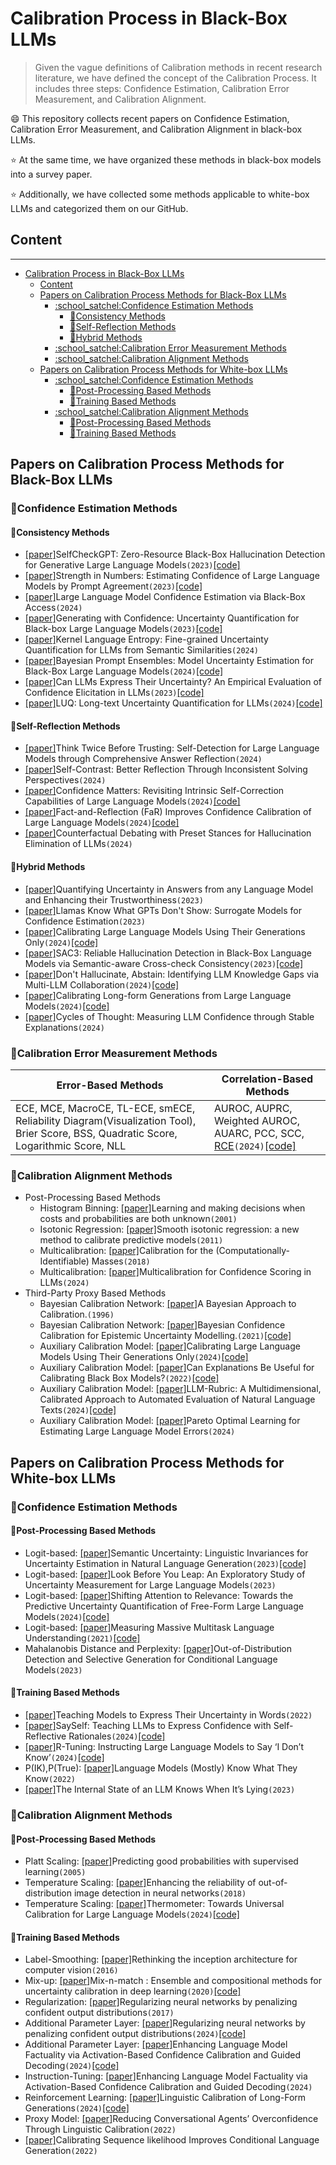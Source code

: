 # Calibration Process in Black-Box LLMs
> Given the vague definitions of Calibration methods in recent research literature, we have defined the concept of the Calibration Process. It includes three steps: Confidence Estimation, Calibration Error Measurement, and Calibration Alignment.

:smile: This repository collects recent papers on Confidence Estimation, Calibration Error Measurement, and Calibration Alignment in black-box LLMs.

:star: At the same time, we have organized these methods in black-box models into a survey paper.

:star: Additionally, we have collected some methods applicable to white-box LLMs and categorized them on our GitHub.
## Content

---
- [Calibration Process in Black-Box LLMs](#calibration-process-in-black-box-llms)
  - [Content](#content)
  - [Papers on Calibration Process Methods for Black-Box LLMs](#papers-on-calibration-process-methods-for-black-box-llms)
    - [:school\_satchel:Confidence Estimation Methods](#school_satchelconfidence-estimation-methods)
      - [:book:Consistency Methods](#bookconsistency-methods)
      - [:book:Self-Reflection Methods](#bookself-reflection-methods)
      - [:book:Hybrid Methods](#bookhybrid-methods)
    - [:school\_satchel:Calibration Error Measurement Methods](#school_satchelcalibration-error-measurement-methods)
    - [:school\_satchel:Calibration Alignment Methods](#school_satchelcalibration-alignment-methods)
  - [Papers on Calibration Process Methods for White-box LLMs](#papers-on-calibration-process-methods-for-white-box-llms)
    - [:school\_satchel:Confidence Estimation Methods](#school_satchelconfidence-estimation-methods-1)
      - [:book:Post-Processing Based Methods](#bookpost-processing-based-methods)
      - [:book:Training Based Methods](#booktraining-based-methods)
    - [:school\_satchel:Calibration Alignment Methods](#school_satchelcalibration-alignment-methods-1)
      - [:book:Post-Processing Based Methods](#bookpost-processing-based-methods-1)
      - [:book:Training Based Methods](#booktraining-based-methods-1)

## Papers on Calibration Process Methods for Black-Box LLMs
### :school_satchel:Confidence Estimation Methods
#### :book:Consistency Methods
- [[paper]](https://arxiv.org/abs/2303.08896)SelfCheckGPT: Zero-Resource Black-Box Hallucination Detection for Generative Large Language Models`(2023)`[[code]](https://github.com/potsawee/selfcheckgpt)
- [[paper]](https://aclanthology.org/2023.trustnlp-1.28/)Strength in Numbers: Estimating Confidence of Large Language Models by Prompt Agreement`(2023)`[[code]](https://github.com/JHU-CLSP/Confidence-Estimation-TrustNLP2023)
- [[paper]](https://arxiv.org/abs/2406.04370)Large Language Model Confidence Estimation via Black-Box Access`(2024)`
- [[paper]](https://arxiv.org/abs/2305.19187)Generating with Confidence: Uncertainty Quantification for Black-box Large Language Models`(2023)`[[code]](https://github.com/zlin7/UQ-NLG)
- [[paper]](https://arxiv.org/abs/2405.20003)Kernel Language Entropy: Fine-grained Uncertainty Quantification for LLMs from Semantic Similarities`(2024)`
- [[paper]](https://aclanthology.org/2024.findings-acl.728/)Bayesian Prompt Ensembles: Model Uncertainty Estimation for Black-Box Large Language Models`(2024)`[[code]](https://github.com/amzn/BayesPE)
- [[paper]](https://arxiv.org/abs/2306.13063)Can LLMs Express Their Uncertainty? An Empirical Evaluation of Confidence Elicitation in LLMs`(2023)`[[code]](https://github.com/MiaoXiong2320/llm-uncertainty)
- [[paper]](https://arxiv.org/abs/2403.20279)LUQ: Long-text Uncertainty Quantification for LLMs`(2024)`[[code]](https://github.com/caiqizh/LUQ)
#### :book:Self-Reflection Methods
- [[paper]](https://arxiv.org/abs/2403.09972)Think Twice Before Trusting: Self-Detection for Large Language Models through Comprehensive Answer Reflection`(2024)`
- [[paper]](https://arxiv.org/abs/2401.02009)Self-Contrast: Better Reflection Through Inconsistent Solving Perspectives`(2024)`
- [[paper]](https://arxiv.org/abs/2402.12563)Confidence Matters: Revisiting Intrinsic Self-Correction Capabilities of Large Language Models`(2024)`[[code]](https://github.com/MBZUAI-CLeaR/IoE-Prompting)
- [[paper]](https://aclanthology.org/2024.findings-acl.515/)Fact-and-Reflection (FaR) Improves Confidence Calibration of Large Language Models`(2024)`[[code]](https://github.com/colinzhaoust/fact-and-reflection)
- [[paper]](https://arxiv.org/abs/2406.11514)Counterfactual Debating with Preset Stances for Hallucination Elimination of LLMs`(2024)`
#### :book:Hybrid Methods
- [[paper]](https://arxiv.org/abs/2308.16175)Quantifying Uncertainty in Answers from any Language Model and Enhancing their Trustworthiness`(2023)`
- [[paper]](https://arxiv.org/abs/2311.08877)Llamas Know What GPTs Don't Show: Surrogate Models for Confidence Estimation`(2023)`
- [[paper]](https://aclanthology.org/2024.acl-long.824/)Calibrating Large Language Models Using Their Generations Only`(2024)`[[code]](https://github.com/parameterlab/apricot)
- [[paper]](https://arxiv.org/abs/2311.01740)SAC3: Reliable Hallucination Detection in Black-Box Language Models via Semantic-aware Cross-check Consistency`(2023)`[[code]](https://github.com/intuit/sac3)
- [[paper]](https://arxiv.org/abs/2402.00367)Don't Hallucinate, Abstain: Identifying LLM Knowledge Gaps via Multi-LLM Collaboration`(2024)`[[code]](https://github.com/BunsenFeng/AbstainQA)
- [[paper]](https://arxiv.org/abs/2402.06544)Calibrating Long-form Generations from Large Language Models`(2024)`[[code]](https://github.com/kkkevinkkkkk/calibration)
- [[paper]](https://arxiv.org/abs/2406.03441)Cycles of Thought: Measuring LLM Confidence through Stable Explanations`(2024)`
### :school_satchel:Calibration Error Measurement Methods
|Error-Based Methods | Correlation-Based Methods |
|-------------|-------------|
| ECE, MCE, MacroCE, TL-ECE, smECE, Reliability Diagram(Visualization Tool), Brier Score, BSS, Quadratic Score, Logarithmic Score, NLL| AUROC, AUPRC, Weighted AUROC, AUARC, PCC, SCC, [RCE](https://arxiv.org/abs/2404.03163)`(2024)`[[code]](https://github.com/shuoli90/Rank-Calibration/tree/main)|
### :school_satchel:Calibration Alignment Methods
- Post-Processing Based Methods
  - Histogram Binning: [[paper]](https://dl.acm.org/doi/10.1145/502512.502540)Learning and making decisions when costs and probabilities are both unknown`(2001)`
  - Isotonic Regression: [[paper]](https://pubmed.ncbi.nlm.nih.gov/22211175/)Smooth isotonic regression: a new method to calibrate predictive models`(2011)`
  - Multicalibration: [[paper]](https://arxiv.org/abs/1711.08513)Calibration for the (Computationally-Identifiable) Masses`(2018)`
  - Multicalibration: [[paper]](https://arxiv.org/abs/2404.04689)Multicalibration for Confidence Scoring in LLMs`(2024)`
- Third-Party Proxy Based Methods
  - Bayesian Calibration Network: [[paper]](https://www.tandfonline.com/doi/abs/10.1080/07350015.1996.10524625)A Bayesian Approach to Calibration.`(1996)`
  - Bayesian Calibration Network: [[paper]](https://arxiv.org/abs/2109.10092)Bayesian Confidence Calibration for Epistemic Uncertainty Modelling.`(2021)`[[code]](https://github.com/EFS-OpenSource/calibrationframework)
  - Auxiliary Calibration Model: [[paper]](https://aclanthology.org/2024.acl-long.824/)Calibrating Large Language Models Using Their Generations Only`(2024)`[[code]](https://github.com/parameterlab/apricot)
  - Auxiliary Calibration Model: [[paper]](https://arxiv.org/abs/2110.07586)Can Explanations Be Useful for Calibrating Black Box Models?`(2022)`[[code]](https://github.com/xiye17/InterpCalib)
  - Auxiliary Calibration Model: [[paper]](https://aclanthology.org/2024.acl-long.745/)LLM-Rubric: A Multidimensional, Calibrated Approach to Automated Evaluation of Natural Language Texts`(2024)`[[code]](https://github.com/microsoft/llm-rubric)
  - Auxiliary Calibration Model: [[paper]](https://aclanthology.org/2024.acl-long.566/)Pareto Optimal Learning for Estimating Large Language Model Errors`(2024)`
## Papers on Calibration Process Methods for White-box LLMs
### :school_satchel:Confidence Estimation Methods
#### :book:Post-Processing Based Methods
- Logit-based: [[paper]](https://arxiv.org/abs/2302.09664)Semantic Uncertainty: Linguistic Invariances for Uncertainty Estimation in Natural Language Generation`(2023)`[[code]](https://github.com/lorenzkuhn/semantic_uncertainty)
- Logit-based: [[paper]](https://arxiv.org/abs/2302.09664)Look Before You Leap: An Exploratory Study of Uncertainty Measurement for Large Language Models`(2023)`
- Logit-based: [[paper]](https://arxiv.org/abs/2307.01379)Shifting Attention to Relevance: Towards the Predictive Uncertainty
Quantification of Free-Form Large Language Models`(2024)`[[code]](https://github.com/jinhaoduan/SAR)
- Logit-based: [[paper]](https://arxiv.org/abs/2009.03300)Measuring Massive Multitask Language Understanding`(2021)`[[code]](https://github.com/hendrycks/test)
- Mahalanobis Distance and Perplexity: [[paper]](https://arxiv.org/abs/2209.15558)Out-of-Distribution Detection and Selective Generation for Conditional Language Models`(2023)`
#### :book:Training Based Methods
- [[paper]](https://arxiv.org/abs/2205.14334)Teaching Models to Express Their Uncertainty in Words`(2022)`
- [[paper]](https://arxiv.org/abs/2405.20974)SaySelf: Teaching LLMs to Express Confidence
with Self-Reflective Rationales`(2024)`[[code]](https://github.com/tianyang-x/SaySelf)
- [[paper]](https://arxiv.org/abs/2311.09677)R-Tuning: Instructing Large Language Models to Say ‘I Don’t Know’`(2024)`[[code]](https://github.com/shizhediao/R-Tuning)
- P(IK),P(True): [[paper]](https://arxiv.org/abs/2207.05221)Language Models (Mostly) Know What They Know`(2022)`
- [[paper]](https://arxiv.org/abs/2304.13734)The Internal State of an LLM Knows When It’s Lying`(2023)`
### :school_satchel:Calibration Alignment Methods
#### :book:Post-Processing Based Methods
- Platt Scaling: [[paper]](https://www.cs.cornell.edu/~alexn/papers/calibration.icml05.crc.rev3.pdf)Predicting good probabilities with supervised
learning`(2005)`
- Temperature Scaling: [[paper]](https://arxiv.org/abs/1706.02690)Enhancing the reliability of out-of-distribution image detection in neural networks`(2018)`
- Temperature Scaling: [[paper]](https://arxiv.org/abs/1706.02690)Thermometer: Towards Universal Calibration for Large Language Models`(2024)`[[code]](https://github.com/maohaos2/Thermometer)
#### :book:Training Based Methods
- Label-Smoothing: [[paper]](https://arxiv.org/abs/1512.00567)Rethinking the inception architecture for computer vision`(2016)`
- Mix-up: [[paper]](https://arxiv.org/pdf/2003.07329)Mix-n-match : Ensemble and compositional methods for uncertainty calibration in deep learning`(2020)`[[code]](https://github.com/zhang64-llnl/Mix-n-Match-Calibration)
- Regularization: [[paper]](https://arxiv.org/abs/1701.06548)Regularizing neural networks by penalizing confident output distributions`(2017)`
- Additional Parameter Layer: [[paper]](https://arxiv.org/abs/2310.19208)Regularizing neural networks by penalizing confident output distributions`(2024)`[[code]](https://github.com/launchnlp/LitCab)
- Additional Parameter Layer: [[paper]](https://arxiv.org/abs/2406.13230)Enhancing Language Model Factuality via Activation-Based Confidence Calibration and Guided Decoding`(2024)`[[code]](https://github.com/launchnlp/ActCab)
- Instruction-Tuning: [[paper]](https://aclanthology.org/2024.uncertainlp-1.1/)Enhancing Language Model Factuality via Activation-Based Confidence Calibration and Guided Decoding`(2024)`
- Reinforcement Learning: [[paper]](https://arxiv.org/abs/2404.00474)Linguistic Calibration of Long-Form Generations`(2024)`[[code]](https://github.com/tatsu-lab/linguistic_calibration?tab=readme-ov-file)
- Proxy Model: [[paper]](https://aclanthology.org/2022.tacl-1.50/)Reducing Conversational Agents’ Overconfidence Through
Linguistic Calibration`(2022)`
- [[paper]](https://arxiv.org/abs/2210.00045)Calibrating Sequence likelihood Improves Conditional Language Generation`(2022)`
